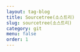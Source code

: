 ```yaml
---
layout: tag-blog
title: Sourcetree(소스트리)
slug: sourcetree(소스트리)
category: git
menu: false
order: 1
---
```

